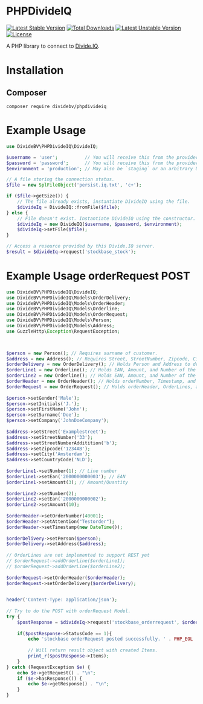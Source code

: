PHPDivideIQ
===========

[![Latest Stable Version](https://poser.pugx.org/dividebv/phpdivideiq/v/stable)](https://packagist.org/packages/dividebv/phpdivideiq)
[![Total Downloads](https://poser.pugx.org/dividebv/phpdivideiq/downloads)](https://packagist.org/packages/dividebv/phpdivideiq)
[![Latest Unstable Version](https://poser.pugx.org/dividebv/phpdivideiq/v/unstable)](https://packagist.org/packages/dividebv/phpdivideiq)
[![License](https://poser.pugx.org/dividebv/phpdivideiq/license)](https://packagist.org/packages/dividebv/phpdivideiq)

A PHP library to connect to [Divide.IQ](http://www.divide.nl).

Installation
============

## Composer

`composer require dividebv/phpdivideiq`

Example Usage
=============

```php
use DivideBV\PHPDivideIQ\DivideIQ;

$username = 'user';          // You will receive this from the provider.
$password = 'password';      // You will receive this from the provider.
$environment = 'production'; // May also be `staging` or an arbitrary URL.

// A file storing the connection status.
$file = new SplFileObject('persist.iq.txt', 'c+');

if ($file->getSize()) {
    // The file already exists, instantiate DivideIQ using the file.
    $divideIq = DivideIQ::fromFile($file);
} else {
    // File doesn't exist. Instantiate DivideIQ using the constructor.
    $divideIq = new DivideIQ($username, $password, $environment);
    $divideIq->setFile($file);
}

// Access a resource provided by this Divide.IQ server.
$result = $divideIq->request('stockbase_stock');
```

Example Usage orderRequest POST
=============
```php
use DivideBV\PHPDivideIQ\DivideIQ;
use DivideBV\PHPDivideIQ\Models\OrderDelivery;
use DivideBV\PHPDivideIQ\Models\OrderHeader;
use DivideBV\PHPDivideIQ\Models\Orderline;
use DivideBV\PHPDivideIQ\Models\OrderRequest;
use DivideBV\PHPDivideIQ\Models\Person;
use DivideBV\PHPDivideIQ\Models\Address;
use GuzzleHttp\Exception\RequestException;
 


$person = new Person(); // Requires surname of customer.
$address = new Address(); // Requires Street, StreetNumber, Zipcode, City and CountryCode in ISO3 format. (NLD)
$orderDelivery = new OrderDelivery(); // Holds Person and Address to deliver.
$orderLine1 = new Orderline(); // Holds EAN, Amount, and Number of the number of orderline (1).
$orderLine2 = new Orderline(); // Holds EAN, Amount, and Number of the number of orderline (2).
$orderHeader = new OrderHeader(); // Holds orderNumber, Timestamp, and additional information.
$orderRequest = new OrderRequest(); // Holds orderHeader, OrderLines, and OrderDelivery
 
$person->setGender('Male');
$person->setInitials('J.');
$person->setFirstName('John');
$person->setSurname('Doe');
$person->setCompany('JohnDoeCompany');
 
$address->setStreet('Examplestreet');
$address->setStreetNumber('33');
$address->setStreetNumberAdditition('b');
$address->setZipcode('1234AB');
$address->setCity('Amsterdam');
$address->setCountryCode('NLD');
 
$orderLine1->setNumber(1); // Line number
$orderLine1->setEan('2000000000003'); // EAN
$orderLine1->setAmount(3); // Amount/Quantity
 
$orderLine2->setNumber(2);
$orderLine2->setEan('2000000000002');
$orderLine2->setAmount(10);
 
$orderHeader->setOrderNumber(40001);
$orderHeader->setAttention("Testorder");
$orderHeader->setTimestamp(new DateTime());
 
$orderDelivery->setPerson($person);
$orderDelivery->setAddress($address);
 
// OrderLines are not implemented to support REST yet
// $orderRequest->addOrderLine($orderLine1);
// $orderRequest->addOrderLine($orderLine2);
 
$orderRequest->setOrderHeader($orderHeader);
$orderRequest->setOrderDelivery($orderDelivery);

 
header('Content-Type: application/json');
 
// Try to do the POST with orderRequest Model.
try {
    $postResponse = $divideIq->request('stockbase_orderrequest', $orderRequest->toArray(), 'POST');
     
    if($postResponse->StatusCode == 1){
        echo 'stockbase orderRequest posted successfully. ' . PHP_EOL . PHP_EOL;
         
        // Will return result object with created Items.
        print_r($postResponse->Items); 
    }
} catch (RequestException $e) {
    echo $e->getRequest() . "\n";
    if ($e->hasResponse()) {
        echo $e->getResponse() . "\n";
    }
}
```